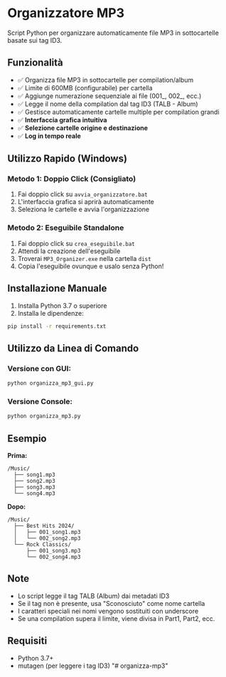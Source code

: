 # Organizzatore MP3

Script Python per organizzare automaticamente file MP3 in sottocartelle basate sui tag ID3.

## Funzionalità

- ✅ Organizza file MP3 in sottocartelle per compilation/album
- ✅ Limite di 600MB (configurabile) per cartella
- ✅ Aggiunge numerazione sequenziale ai file (001_, 002_, ecc.)
- ✅ Legge il nome della compilation dal tag ID3 (TALB - Album)
- ✅ Gestisce automaticamente cartelle multiple per compilation grandi
- ✅ **Interfaccia grafica intuitiva**
- ✅ **Selezione cartelle origine e destinazione**
- ✅ **Log in tempo reale**

## Utilizzo Rapido (Windows)

### Metodo 1: Doppio Click (Consigliato)
1. Fai doppio click su `avvia_organizzatore.bat`
2. L'interfaccia grafica si aprirà automaticamente
3. Seleziona le cartelle e avvia l'organizzazione

### Metodo 2: Eseguibile Standalone
1. Fai doppio click su `crea_eseguibile.bat`
2. Attendi la creazione dell'eseguibile
3. Troverai `MP3_Organizer.exe` nella cartella `dist`
4. Copia l'eseguibile ovunque e usalo senza Python!

## Installazione Manuale

1. Installa Python 3.7 o superiore
2. Installa le dipendenze:

```bash
pip install -r requirements.txt
```

## Utilizzo da Linea di Comando

### Versione con GUI:
```bash
python organizza_mp3_gui.py
```

### Versione Console:
```bash
python organizza_mp3.py
```

## Esempio

**Prima:**
```
/Music/
  ├── song1.mp3
  ├── song2.mp3
  ├── song3.mp3
  └── song4.mp3
```

**Dopo:**
```
/Music/
  ├── Best Hits 2024/
  │   ├── 001_song1.mp3
  │   └── 002_song2.mp3
  └── Rock Classics/
      ├── 001_song3.mp3
      └── 002_song4.mp3
```

## Note

- Lo script legge il tag TALB (Album) dai metadati ID3
- Se il tag non è presente, usa "Sconosciuto" come nome cartella
- I caratteri speciali nei nomi vengono sostituiti con underscore
- Se una compilation supera il limite, viene divisa in Part1, Part2, ecc.

## Requisiti

- Python 3.7+
- mutagen (per leggere i tag ID3)
"# organizza-mp3" 
